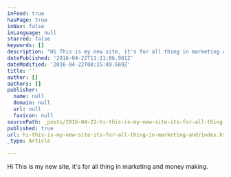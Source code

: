 ```yaml
---
inFeed: true
hasPage: true
inNav: false
inLanguage: null
starred: false
keywords: []
description: "Hi This is my new site, it's for all thing in marketing and money making."
datePublished: '2016-04-22T11:11:06.981Z'
dateModified: '2016-04-22T08:15:49.669Z'
title: ''
author: []
authors: []
publisher:
  name: null
  domain: null
  url: null
  favicon: null
sourcePath: _posts/2016-04-22-hi-this-is-my-new-site-its-for-all-thing-in-marketing-and.md
published: true
url: hi-this-is-my-new-site-its-for-all-thing-in-marketing-and/index.html
_type: Article

---
```

Hi This is my new site, it's for all thing in marketing and money making.